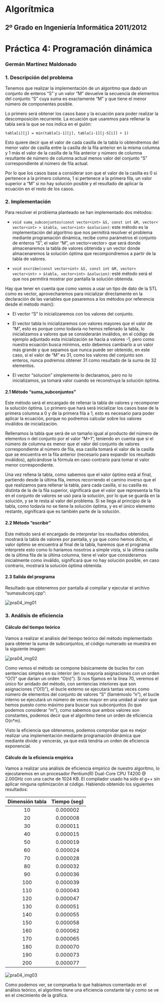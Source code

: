 Algorítmica
===========
2º Grado en Ingeniería Informática 2011/2012
--------------------------------------------

# Práctica 4: Programación dinámica
### Germán Martínez Maldonado

### 1. Descripción del problema

Tenemos que realizar la implementación de un algoritmo que dado un conjunto de enteros “S” y un valor “M” devuelve la secuencia de elementos del conjunto “S” cuya suma es exactamente “M” y que tiene el menor número de componentes posible.

Lo primero será obtener los casos base y la ecuación para poder realizar la descomposición recurrente. La ecuación que usaremos para rellenar la tabla será la que se nos indica en el guión:

```
tabla[i][j] = min(tabla[i-1][j], tabla[i-1][j-S[i]] + 1)
```

Esto quiere decir que el valor de cada casilla de la tabla lo obtendremos del menor valor de casilla entre la casilla de la fila anterior en la misma columna y 1 más el valor de la casilla de la fila anterior y número de columna resultante de número de columna actual menos valor del conjunto “S” correspondiente al número de fila actual.

Por lo que los casos base a considerar son que el valor de la casilla es 0 si pertenece a la primero columna, 1 si pertenece a la primera fila, un valor superior a “M” si no hay solución posible y el resultado de aplicar la ecuación en el resto de los casos.


### 2. Implementación
Para resolver el problema planteado se han implementado dos métodos:

* `void suma_subconjuntos(const vector<int> &S, const int &M, vector< vector<int> > &tabla, vector<int> &solucion)`: este método es la implementación del algoritmo que nos permitirá resolver el problema mediante programación dinámica, recibe como parámetros el conjunto de enteros “S”, el valor “M”, un vector<vector<int>> que será donde almacenaremos la tabla de valores obtenida y un vector<int> donde almacenaremos la solución óptima que recompondremos a partir de la tabla de valores.

* `void escribe(const vector<int> &S, const int &M, vector< vector<int> > &tabla, vector<int> &solucion)`: esté método será el que nos permitirá mostrar por pantalla la solución obtenida.

Hay que tener en cuenta que como vamos a usar un tipo de dato de la STL como es vector, aprovecharemos para inicializar directamente en la declaración de las variables que pasaremos a los métodos por referencia desde el método main():

* El vector “S” lo inicializaremos con los valores del conjunto.

* El vector tabla lo inicializaremos con valores mayores que el valor de “M”, esto es porque como todavía no hemos rellenado la tabla, lo inicializamos a valores que se considerarán inválidos, en el código de ejemplo adjuntado esta inicialización se hacía a valores -1, pero como nuestra ecuación busca mínimos, esto debemos cambiarlo a un valor más grande y que sepamos que nunca puede ser obtenido, en este caso, si el valor de “M” es 31, como los valores del conjunto son enteros, nunca podremos obtener 31 como resultado de la suma de 32 elementos.

* El vector “solucion” simplemente lo declaramos, pero no lo inicializamos, ya tomará valor cuando se reconstruya la solución óptima.

#### 2.1 Método “suma_subconjuntos”

Este método será el encargado de rellenar la tabla de valores y recomponer la solución óptima. Lo primero que hará será inicializar los casos base de la primera columna a 0 y de la primera fila a 1, esto es necesario para poder aplicar la ecuación, porque no podremos calcular sobre los valores inválidos de inicialización.

Rellenamos la tabla que será de un tamaño igual al producto del número de elementos n del conjunto por el valor “M+1”, teniendo en cuenta que si el número de columna es menor que el valor del conjunto de valores correspondiente al número de fila, esa casilla tomará el valor de la casilla que se encuentra en la fila anterior (necesario para expandir los resultado inválidos), aplicándose la fórmula en caso contrario para tomar el valor menor correspondiente.

Una vez rellena la tabla, como sabemos que el valor óptimo está al final, partiendo desde la última fila, iremos recorriendo el camino inverso que el que realizamos para rellenar la tabla, para cada casilla, si su casilla es distinta de la de la fila superior, significará que el valor que representa la fila en el conjunto de valores se usó para la solución, por lo que se guarda en la solución, y se le resta al valor del problema. Si se llega al principio de la tabla, como todavía no se tiene la solución óptima, y es el único elemento restante, significará que es también parte de la solución.

#### 2.2 Método “escribir”

Este método será el encargado de interpretar los resultados obtenidos, mostrará la tabla de valores por pantalla, y ya que como hemos dicho, el valor óptimo se encuentra al final de la tabla, haremos que el programa interprete esto como lo haríamos nosotros a simple vista, si la última casilla de la última fila de la última columna, tiene el valor que consideramos inicialmente como inválido, significará que no hay solución posible, en caso contrario, mostrará la solución óptima obtenida.

#### 2.3 Salida del programa

Resultado que obtenemos por pantalla al compilar y ejecutar el archivo “sumasubconj.cpp”:

![pra04_img01](imagenes/pra04_img01.png)

### 3. Análisis de eficiencia

#### Cálculo del tiempo teórico

Vamos a realizar el análisis del tiempo teórico del método implementado para obtener la suma de subconjuntos, el código numerado se muestra en la siguiente imagen:

![pra04_img02](imagenes/pra04_img02.png)

Como vemos el método se compone básicamente de bucles for con sentencias simples en su interior (en su mayoría asignaciones con un orden “O(1)” que darían un orden “O(n)”). Si nos fijamos en la línea 70, veremos el único for anidado del método, con sentencias interiores que son asignaciones (“O(1)”), el bucle externo se ejecutará tantas veces como número de elementos del conjunto de valores “S” (llamémoslo “n”), el bucle interno se ejecutará un número de veces mayor en una unidad al valor que hemos puesto como máximo para buscar sus subconjuntos (lo que podemos considerar “m”), como sabemos que ambos valores son constantes, podemos decir que el algoritmo tiene un orden de eficiencia O(n*m).

Visto la eficiencia que obtenemos, podemos comprobar que es mejor realizar una implementación mediante programación dinámica que mediante divide y vencerás, ya que está tendría un orden de eficiencia exponencial.

#### Cálculo de la eficiencia empírica

Vamos a realizar una análisis de eficiencia empírico de nuestro algoritmo, lo ejecutaremos en un procesador Pentium(R) Dual-Core CPU T4200 @ 2.00GHz con una cache de 1024 KB. El compilador usado ha sido el g++ sin aplicar ninguna optimización al código. Habiendo obtenido los siguientes resultados:

| Dimensión tabla | Tiempo (seg) |
|:---------------:|:------------:|
|        10       |   0.000002   |
|        20       |   0.000008   |
|        30       |   0.000011   |
|        40       |   0.000015   |
|        50       |   0.000019   |
|        60       |   0.000024   |
|        70       |   0.000028   |
|        80       |   0.000032   |
|        90       |   0.000036   |
|       100       |   0.000039   |
|       110       |   0.000043   |
|       120       |   0.000047   |
|       130       |   0.000051   |
|       140       |   0.000055   |
|       150       |   0.000058   |
|       160       |   0.000062   |
|       170       |   0.000065   |
|       180       |   0.000070   |
|       190       |   0.000073   |
|       200       |   0.000077   |

![pra04_img03](imagenes/pra04_img03.png)

Como podemos ver, se comprueba lo que habíamos comentado en el análisis teórico, el algoritmo tiene una eficiencia constante tal y como se ve en el crecimiento de la gráfica.
